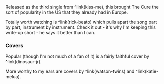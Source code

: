 Released as the third single from ^link(kiss-me), this brought The Cure the sort of popularity in the US that they already had in Europe. 
 
Totally worth watching is ^link(rick-beato) which pulls apart the song part by part, instrument by instrument. Check it out - it's why I'm keeping this write-up short - he says it better than I can.
 
### Covers

Popular (though I'm not much of a fan of it) is a fairly faithful cover by ^link(dinosaur-jr).

More worthy to my ears are covers by ^link(watson-twins) and ^link(katie-melua).
